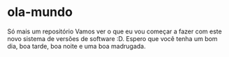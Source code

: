 # ola-mundo
Só mais um repositório
Vamos ver o que eu vou começar a fazer com este novo sistema de versões de software :D.
Espero que você tenha um bom dia, boa tarde, boa noite e uma boa madrugada.

